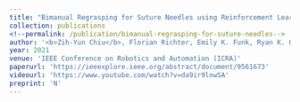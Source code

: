 ```yaml
---
title: "Bimanual Regrasping for Suture Needles using Reinforcement Learning for Rapid Motion Planning"
collection: publications
<!--permalink: /publication/bimanual-regrasping-for-suture-needles-->
author: '<b>Zih-Yun Chiu</b>, Florian Richter, Emily K. Funk, Ryan K. Orosco, Michael C. Yip'
year: 2021
venue: 'IEEE Conference on Robotics and Automation (ICRA)'
paperurl: 'https://ieeexplore.ieee.org/abstract/document/9561673'
videourl: 'https://www.youtube.com/watch?v=da9ir9lnwSA'
preprint: 'N'
---
```

